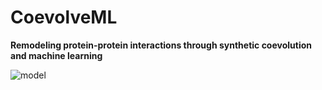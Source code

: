 # CoevolveML
**Remodeling protein-protein interactions through  synthetic coevolution and machine learning**

![model](https://github.com/akds/CoevolveML/assets/11632782/7d59e3a4-aa30-40e4-8987-1b2caf4b6892)



